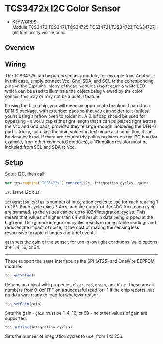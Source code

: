 <!--- Copyright (c) 2015 Spence Konde. See the file LICENSE for copying permission. -->
TCS3472x I2C Color Sensor
========================

* KEYWORDS: Module,TCS3472,TCS3471,TCS34725,TCS34721,TCS34723,TCS34727,light,luminosity,visible,color


Overview
------------------




Wiring
-------------------

The TCS34725 can be purchased as a module, for example from Adafruit. In this case, simply connect Vcc, Gnd, SDA, and SCL to the corresponding pins on the Espruino. Many of these modules also feature a white LED which can be used to illuminate the object being viewed by the color sensor; this may or may not be a useful feature.

If using the bare chip, you will meed an appropriate breakout board for a DFN-6 package, with extended pads so that you can solder to it (unless you're using a reflow oven to solder it). A 0.1uf cap should be used for bypassing - a 0603 cap is the right length that it can be placed right across the Vcc and Gnd pads, provided they're large enough. Soldering the DFN-6 part is tricky, but using the drag soldering technique and some flux, it can be done by hand. If there are not already pullup resistors on the I2C bus (for example, from other connected modules), a 10k pullup resistor must be included from SCL and SDA to Vcc.

Setup
-------------------

Setup I2C, then call:

```JavaScript 
var tcs=require("TCS3472x").connect(i2c, integration_cycles, gain)
```

`i2c` is the i2c bus. 

`integration_cycles` is number of integration cycles to use for each reading 1 to 256. Each cycle takes 2.4ms, and the output of the ADC from each cycle are summed, so the values can be up to 1024*integration_cycles. This means that values of higher than 64 will result in data being clipped at the high end. Using more integration cycles results in more stable readings and reduces the impact of noise, at the cost of making the sensing less responsive to rapid changes and brief events.

`gain` sets the gain of the sensor, for use in low light conditions. Valid options are 1, 4, 16, or 64. 



-------------------

These support the same interface as the SPI (AT25) and OneWire EEPROM modules

```JavaScript
tcs.getValue()
```

Returns an object with properties `clear`, `red`, `green`, and `blue`. These are all numbers from 0-0xFFFF on a successful read, or -1 if the chip reports that no data was ready to read for whatever reason. 

```JavaScript
tcs.setGain(gain)
```

Sets the gain - `gain` must be 1, 4, 16, or 60 - no other values of gain are supported.

```JavaScript
tcs.setTime(integration_cycles)
```

Sets the number of integration cycles to use, from 1 to 256. 

